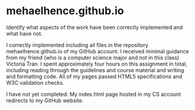 # mehaelhence.github.io
Identify what aspects of the work have been correctly implemented and what have not.

I correctly implemented including all files in the repository mehaelhence.github.io of my GitHub account.
I received minimal guidance from my friend (who is a computer science major and not in this class) Victoria Tran. 
I spent approximately four hours on this assignment in total, including reading through the guidelines and course material and writing and formatting code. All of my pages passed HTML5 specifications and W3C validation checks. 

I have not yet completed: My index.html page hosted in my CS account redirects to my GitHub website. 
